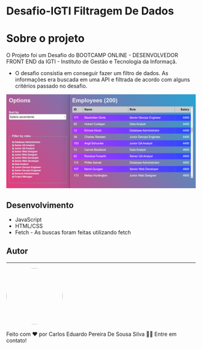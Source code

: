 # Desafio-IGTI Filtragem De Dados 

# Sobre o projeto
  O Projeto foi um Desafio do BOOTCAMP ONLINE - DESENVOLVEDOR FRONT END da IGTI - Instituto de Gestão e Tecnologia da Informaçã.
  
  - O desafio consistia em conseguir fazer um filtro de dados. As informações era buscada em uma API e filtrada de acordo com alguns critérios passado no desafio.

![Tela](https://github.com/CARLOS-dev208/Desafio-IGTI-FILTRAGEM/blob/main/tela.png)


## Desenvolvimento 

- JavaScript
- HTML/CSS
- Fetch - As buscas foram feitas utilizando fetch




## Autor

---

 <img style="border-radius: 50%;" src="https://avatars.githubusercontent.com/u/62676357?s=400&u=c2e61c42fe62850dd3cd4b7b06cd894097ccfc45&v=4" border-radius="50%" width="150px;"
    height="150px;"  alt=""/>
 <br />
  

Feito com ❤️ por Carlos Eduardo Pereira De Sousa Silva 👋🏽 Entre em contato!
